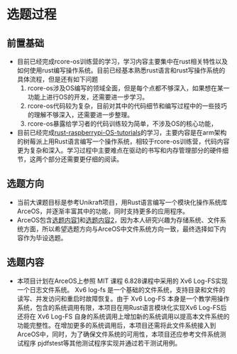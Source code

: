 # 选题过程
## 前置基础
- 目前已经完成rcore-os训练营的学习，学习内容主要集中在rust相关特性以及如何使用rust编写操作系统。目前已经基本熟悉rust语言和rust写操作系统的具体流程，但是还有如下问题
  1.  rcore-os涉及OS编写的领域全面，但是每个点都不够深入，如果想在某一功能上进行OS的开发，还需要进一步学习。
  2.  rcore-os代码较为复杂，目前对其中的代码细节和编写过程中的一些技巧的理解不够深入，还需要进一步整理。
  3.  rcore-os暴露给学习者的代码训练较为简单，不涉及OS的核心功能，
- 目前已经完成[rust-raspberrypi-OS-tutorials](https://github.com/rust-embedded/rust-raspberrypi-OS-tutorials)的学习，主要内容是在arm架构的树莓派上用Rust语言编写一个操作系统，相较于rcore-os训练营，代码内容更为复杂和深入。学习过程中主要难点在驱动的书写和内存管理部分的硬件细节，这两个部分还需要更仔细的阅读。
## 选题方向
- 当前大课题目标是参考Unikraft项目，用Rust语言编写一个模块化操作系统库ArceOS，并逐渐丰富其中的功能，同时支持更多的应用程序。
- ArceOS包含[选题内容1](https://learningos.github.io/os-lectures/oslabs/biglabs.html#15)和[选题内容2](https://learningos.github.io/os-lectures/oslabs/biglabs.html#16)，因为本人研究兴趣为存储系统、文件系统方面，所以希望选题方向与ArceOS中文件系统方向一致，最终选择如下内容作为毕设选题。
  
## 选题内容

- 本项目计划在ArceOS上参照 MIT 课程 6.828课程中采用的 Xv6 Log-FS实现一个日志文件系统。 Xv6 log-fs 是一个基础的文件系统，支持目录和文件的读写、并发访问和重启时故障恢复。由于 Xv6 Log-FS 本身是一个教学用操作系统，包含的系统调用有限，本项目在用Rust语言模块化实现Xv6 Log-FS后还将在 Xv6 Log-FS 自身的系统调用上增加新的系统调用以提高本文件系统的功能完整性。在增加更多的系统调用后，本项目还需将此文件系统接入到ArceOS中，同时，为了确保文件系统的可用性，本项目还应参考文件系统测试程序 pjdfstest等其他测试程序实现并通过若干测试用例。
